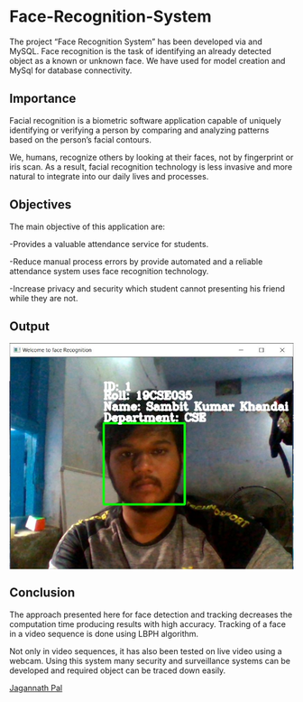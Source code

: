 # Face-Recognition-System

The project “Face Recognition System” has been developed via  and MySQL. Face recognition is the task of identifying an already detected object as a known or unknown face.
We have used  for model creation and MySql for database connectivity.

## Importance
Facial recognition is a biometric software application capable of uniquely identifying or verifying a person by comparing and analyzing patterns based on the person’s facial contours. 

We, humans, recognize others by looking at their faces, not by fingerprint or iris scan. As a result, facial recognition technology is less invasive and more natural to integrate into our daily lives and processes.

## Objectives

The main objective of this application are:

-Provides a valuable attendance service for students.

-Reduce manual process errors by provide automated and a reliable attendance system uses face recognition technology.

-Increase privacy and security which student cannot presenting  his friend while they are not.


## Output

<img align="center" alt="output"  src="https://github.com/Jagannath8/Face-Recognition-System/blob/main/ss/output.JPG" />

## Conclusion

The approach presented here for face detection and tracking decreases the computation time producing results with high accuracy. Tracking of a face in a video sequence is done using LBPH algorithm. 

Not only in video sequences, it has also been tested on live video using a webcam. Using this system many security and surveillance systems can be developed and required object can be traced down easily.



<a href="https://github.com/Jagannath8">Jagannath Pal</a>
